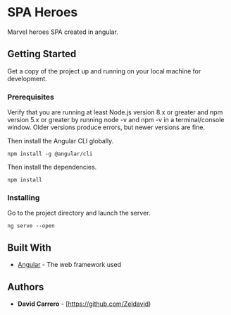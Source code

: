# SPA Heroes

Marvel heroes SPA created in angular.

## Getting Started

Get a copy of the project up and running on your local machine for development.

### Prerequisites

Verify that you are running at least Node.js version 8.x or greater and npm version 5.x or greater by running node -v and npm -v in a terminal/console window. Older versions produce errors, but newer versions are fine.

Then install the Angular CLI globally.

```
npm install -g @angular/cli
```

Then install the dependencies.

```
npm install
```

### Installing

Go to the project directory and launch the server.

```
ng serve --open
```

## Built With

* [Angular](https://angular.io/) - The web framework used

## Authors

* **David Carrero** - [https://github.com/Zeldavid)
